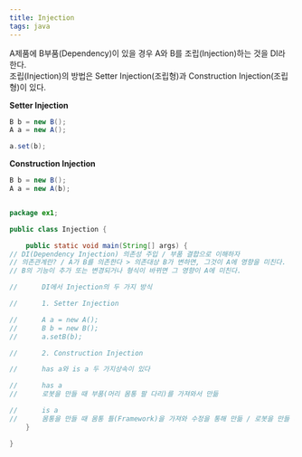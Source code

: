 ```yaml
---
title: Injection
tags: java
---
```




A제품에 B부품(Dependency)이 있을 경우 A와 B를 조립(Injection)하는 것을 DI라 한다.   
조립(Injection)의 방법은 Setter Injection(조립형)과 Construction Injection(조립형)이 있다.

**Setter Injection**

```java
B b = new B();
A a = new A();

a.set(b);
```
**Construction Injection**

```java
B b = new B();
A a = new A(b);
```


```java

package ex1;

public class Injection {

	public static void main(String[] args) {
// DI(Dependency Injection) 의존성 주입 / 부품 결합으로 이해하자
// 의존관계란? / A가 B를 의존한다 > 의존대상 B가 변하면, 그것이 A에 영향을 미친다.
// B의 기능이 추가 또는 변경되거나 형식이 바뀌면 그 영향이 A에 미친다.

//		DI에서 Injection의 두 가지 방식

//		1. Setter Injection

//		A a = new A();
//		B b = new B();
//		a.setB(b);

//		2. Construction Injection

//		has a와 is a 두 가지상속이 있다

//		has a
//		로봇을 만들 때 부품(머리 몸통 팔 다리)를 가져와서 만듦

//		is a
//		몸통을 만들 때 몸통 틀(Framework)을 가져와 수정을 통해 만듦 / 로봇을 만들 때 로봇 틀(Framework)을 가져와 수정을 통해 만듦
	}

}

```
